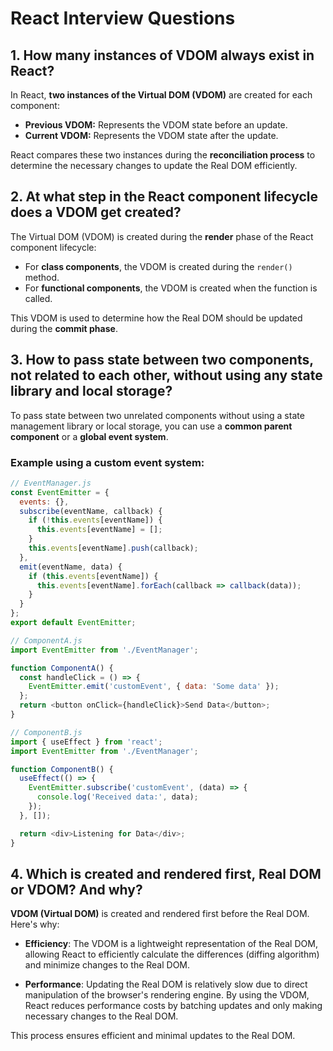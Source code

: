 # React Interview Questions

## 1. How many instances of VDOM always exist in React?
In React, **two instances of the Virtual DOM (VDOM)** are created for each component:
- **Previous VDOM:** Represents the VDOM state before an update.
- **Current VDOM:** Represents the VDOM state after the update.

React compares these two instances during the **reconciliation process** to determine the necessary changes to update the Real DOM efficiently.

## 2. At what step in the React component lifecycle does a VDOM get created?
The Virtual DOM (VDOM) is created during the **render** phase of the React component lifecycle:
- For **class components**, the VDOM is created during the `render()` method.
- For **functional components**, the VDOM is created when the function is called.

This VDOM is used to determine how the Real DOM should be updated during the **commit phase**.

## 3. How to pass state between two components, not related to each other, without using any state library and local storage?
To pass state between two unrelated components without using a state management library or local storage, you can use a **common parent component** or a **global event system**.

### Example using a custom event system:
```javascript
// EventManager.js
const EventEmitter = {
  events: {},
  subscribe(eventName, callback) {
    if (!this.events[eventName]) {
      this.events[eventName] = [];
    }
    this.events[eventName].push(callback);
  },
  emit(eventName, data) {
    if (this.events[eventName]) {
      this.events[eventName].forEach(callback => callback(data));
    }
  }
};
export default EventEmitter;

// ComponentA.js
import EventEmitter from './EventManager';

function ComponentA() {
  const handleClick = () => {
    EventEmitter.emit('customEvent', { data: 'Some data' });
  };
  return <button onClick={handleClick}>Send Data</button>;
}

// ComponentB.js
import { useEffect } from 'react';
import EventEmitter from './EventManager';

function ComponentB() {
  useEffect(() => {
    EventEmitter.subscribe('customEvent', (data) => {
      console.log('Received data:', data);
    });
  }, []);

  return <div>Listening for Data</div>;
}
```
## 4. Which is created and rendered first, Real DOM or VDOM? And why?

**VDOM (Virtual DOM)** is created and rendered first before the Real DOM. Here's why:

- **Efficiency**: The VDOM is a lightweight representation of the Real DOM, allowing React to efficiently calculate the differences (diffing algorithm) and minimize changes to the Real DOM.
  
- **Performance**: Updating the Real DOM is relatively slow due to direct manipulation of the browser's rendering engine. By using the VDOM, React reduces performance costs by batching updates and only making necessary changes to the Real DOM.

This process ensures efficient and minimal updates to the Real DOM.
